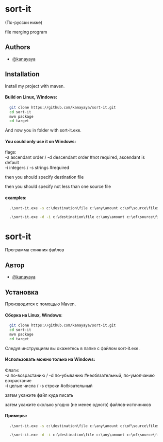 
# sort-it
(По-русски ниже)

file merging program


## Authors

- [@kanayaya](https://github.com/kanayaya)


## Installation

Install my project with maven.
#### Build on Linux, Windows:

```bash
  git clone https://github.com/kanayaya/sort-it.git
  cd sort-it
  mvn package
  cd target
```
And now you in folder with sort-it.exe.

#### You could only use it on Windows:
flags:  
-a ascendant order / -d descendant order #not required, ascendant is default  
-i integers / -s strings #required

then you should specify destination file

then you should specify not less than one source file

#### examples:

```cmd
  .\sort-it.exe -s c:\destination\file c:\any\amount c:\of\source\files
```
```cmd
  .\sort-it.exe -d -i c:\destination\file c:\any\amount c:\of\source\files
```
# sort-it

Программа слияния файлов


## Автор

- [@kanayaya](https://github.com/kanayaya)


## Установка

Производится с помощью Maven.
#### Сборка на Linux, Windows:

```bash
  git clone https://github.com/kanayaya/sort-it.git
  cd sort-it
  mvn package
  cd target
```
Следуя инструкциям вы окажетесь в папке с файлом sort-it.exe.

#### Использовать можно только на Windows:
Флаги:  
-a по-возрастанию / -d по-убыванию #необязательный, по-умолчанию возрастание  
-i целые числа / -s строки #обязательный

затем укажите файл куда писать

затем укажите сколько угодно (не менее одного) файлов-источников

#### Примеры:

```cmd
  .\sort-it.exe -s c:\destination\file c:\any\amount c:\of\source\files
```
```cmd
  .\sort-it.exe -d -i c:\destination\file c:\any\amount c:\of\source\files
```
